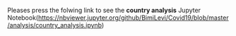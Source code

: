Pleases press the folwing link to see the **country analysis** Jupyter Notebook(https://nbviewer.jupyter.org/github/BimiLevi/Covid19/blob/master/analysis/country_analysis.ipynb)
